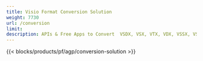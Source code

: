 ```yaml
---
title: Visio Format Conversion Solution 
weight: 7730
url: /conversion
limit: 
description: APIs & Free Apps to Convert  VSDX, VSX, VTX, VDX, VSSX, VSTX, VSDM, VSSM and VSTM file formats
---
```


{{< blocks/products/pf/agp/conversion-solution >}} 